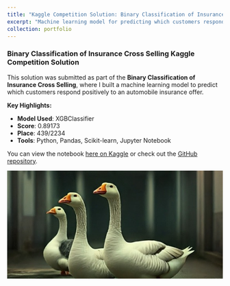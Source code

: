 ```yaml
---
title: "Kaggle Competition Solution: Binary Classification of Insurance Cross Selling"
excerpt: "Machine learning model for predicting which customers respond positively to an automobile insurance offer.<br/><img src='/images/kaggle/kaggle.png'>"
collection: portfolio
---
```


### Binary Classification of Insurance Cross Selling Kaggle Competition Solution

This solution was submitted as part of the **Binary Classification of Insurance Cross Selling**, where I built a machine learning model to predict which customers respond positively to an automobile insurance offer.

**Key Highlights:**
- **Model Used**: XGBClassifier
- **Score**: 0.89173
- **Place**: 439/2234
- **Tools**: Python, Pandas, Scikit-learn, Jupyter Notebook

You can view the notebook [here on Kaggle](https://www.kaggle.com/code/dimitrijschulz/ps4e7-insurancecrossselling-score-0-89208) or check out the [GitHub repository](https://github.com/dmtschulz/kaggle-playground-solutions/tree/main/insurance_cross_selling).

![Insurance Solution](/images/kaggle/kaggle.png)
